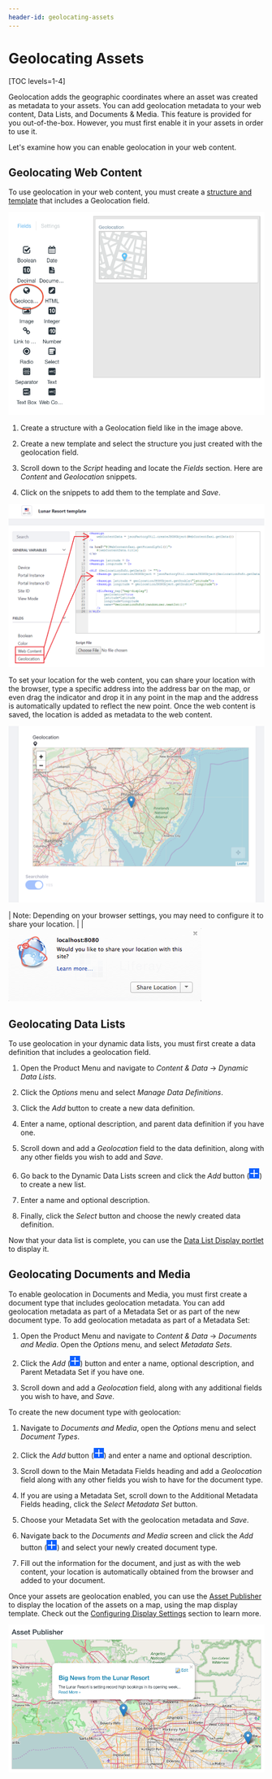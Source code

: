 ```yaml
---
header-id: geolocating-assets
---
```


# Geolocating Assets

[TOC levels=1-4]

Geolocation adds the geographic coordinates where an asset was created as
metadata to your assets. You can add geolocation metadata to your web content,
Data Lists, and Documents & Media. This feature is provided for you
out-of-the-box. However, you must first enable it in your assets in order to
use it.

Let's examine how you can enable geolocation in your web content.

## Geolocating Web Content

To use geolocation in your web content, you must create a 
[structure and template](/docs/7-2/user/-/knowledge_base/u/designing-uniform-content)
that includes a Geolocation field. 

![Figure 1: Add a geolocation field to your structure to enable geolocation in your web content.](../../../images/geo-structure.png)

1.  Create a structure with a Geolocation field like in the image 
    above.

2.  Create a new template and select the structure you just created 
    with the geolocation field.

3.  Scroll down to the *Script* heading and locate the *Fields* section. Here 
    are *Content* and *Geolocation* snippets.

4.  Click on the snippets to add them to the template and *Save*.

![Figure 2: Add the Content and Geolocation snippets to create your web content template quickly.](../../../images/web-content-geolocation-template.png)

To set your location for the web content, you can share your location with the 
browser, type a specific address into the address bar on the map, or even drag 
the indicator and drop it in any point in the map and the address is
automatically updated to reflect the new point. Once the web content is saved, 
the location is added as metadata to the web content.

![Figure 3: You can enter your location in the address bar, move the indicator to a location, or share your location with the browser.](../../../images/web-content-geo-create.png)

| Note: Depending on your browser settings, you may need to configure it to share your location.
| 
| ![Figure 4: Make sure your browser is configured to share your location.](../../../images/share-location-dialog.png)

## Geolocating Data Lists

To use geolocation in your dynamic data lists, you must first create a data
definition that includes a geolocation field.

1.  Open the Product Menu and navigate to *Content & Data* &rarr;
    *Dynamic Data Lists*. 

2.  Click the *Options* menu and select *Manage Data Definitions*.

3.  Click the *Add* button to create a new data definition.

4.  Enter a name, optional description, and parent data definition if you have 
    one.
 
5.  Scroll down and add a *Geolocation* field to the data definition, along 
    with any other fields you wish to add and *Save*.

6.  Go back to the Dynamic Data Lists screen and click the *Add* button 
    (![add](../../../images/icon-add.png)) to create a new list.

7.  Enter a name and optional description.

8.  Finally, click the *Select* button and choose the newly created data 
    definition.

Now that your data list is complete, you can use the 
[Data List Display portlet](/docs/7-2/user/-/knowledge_base/u/creating-data-lists) 
to display it.

## Geolocating Documents and Media

To enable geolocation in Documents and Media, you must first create a document
type that includes geolocation metadata. You can add geolocation metadata as
part of a Metadata Set or as part of the new document type. To add geolocation
metadata as part of a Metadata Set:

1.  Open the Product Menu and navigate to *Content & Data* &rarr; *Documents and
    Media*. Open the *Options* menu, and select *Metadata Sets*.

2.  Click the *Add* (![add](../../../images/icon-add.png)) button and enter
    a name, optional description, and Parent Metadata Set if you have one.

3.  Scroll down and add a *Geolocation* field, along with any additional fields 
    you wish to have, and *Save*.

To create the new document type with geolocation:

1.  Navigate to *Documents and Media*, open the *Options* menu and select 
    *Document Types*. 

2.  Click the *Add* button (![add](../../../images/icon-add.png)) and enter
    a name and optional description.

3.  Scroll down to the Main Metadata Fields heading and add a *Geolocation* 
    field along with any other fields you wish to have for the document type.
 
4.  If you are using a Metadata Set, scroll down to the Additional Metadata 
    Fields heading, click the *Select Metadata Set* button.

5.  Choose your Metadata Set with the geolocation metadata and *Save*.

6.  Navigate back to the *Documents and Media* screen and click the *Add*
    button (![add](../../../images/icon-add.png)) and select your newly created document type.

7.  Fill out the information for the document, and just as with the web 
    content, your location is automatically obtained from the browser and added 
    to your document.

Once your assets are geolocation enabled, you can use the
[Asset Publisher](/docs/7-2/user/-/knowledge_base/u/publishing-assets) 
to display the location of the assets on a map, using the map display template.
Check out the
[Configuring Display Settings](/docs/7-2/user/-/knowledge_base/u/configuring-display-settings)
section to learn more.

![Figure 5: The Asset Publisher can display your geolocated assets on a map.](../../../images/geo-map.png)
